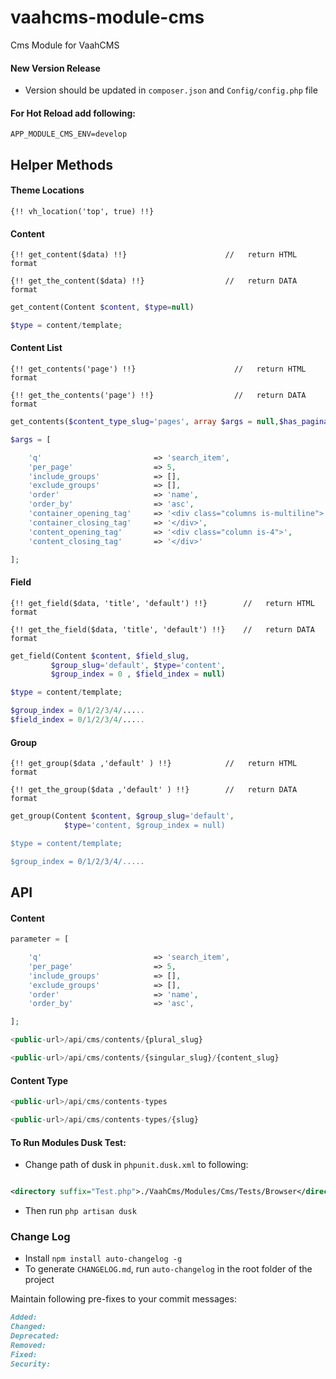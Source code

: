 # vaahcms-module-cms
Cms Module for VaahCMS

#### New Version Release
- Version should be updated in `composer.json` and `Config/config.php` file


#### For Hot Reload add following:
```dotenv
APP_MODULE_CMS_ENV=develop
```

## Helper Methods

#### Theme Locations
```blade
{!! vh_location('top', true) !!}
```

#### Content
```blade
{!! get_content($data) !!}                      //   return HTML format

{!! get_the_content($data) !!}                  //   return DATA format
```

```php
get_content(Content $content, $type=null)

$type = content/template;
```

#### Content List
```blade
{!! get_contents('page') !!}                      //   return HTML format

{!! get_the_contents('page') !!}                  //   return DATA format
```

```php
get_contents($content_type_slug='pages', array $args = null,$has_pagination = true)

$args = [

    'q'                         => 'search_item', 
    'per_page'                  => 5,                                       // default = 20
    'include_groups'            => [],                                      // group_slug
    'exclude_groups'            => [],                                      // group_slug   
    'order'                     => 'name',                                  // default = id      
    'order_by'                  => 'asc',                                   // default = desc      asc/desc/ASC/DESC
    'container_opening_tag'     => '<div class="columns is-multiline">',
    'container_closing_tag'     => '</div>',
    'content_opening_tag'       => '<div class="column is-4">',
    'content_closing_tag'       => '</div>'               

];
```

#### Field
```blade
{!! get_field($data, 'title', 'default') !!}        //   return HTML format

{!! get_the_field($data, 'title', 'default') !!}    //   return DATA format
```

```php
get_field(Content $content, $field_slug,
         $group_slug='default', $type='content',
         $group_index = 0 , $field_index = null)

$type = content/template;

$group_index = 0/1/2/3/4/.....
$field_index = 0/1/2/3/4/.....
```

#### Group
```blade
{!! get_group($data ,'default' ) !!}            //   return HTML format

{!! get_the_group($data ,'default' ) !!}        //   return DATA format
```

```php
get_group(Content $content, $group_slug='default', 
            $type='content, $group_index = null)

$type = content/template;

$group_index = 0/1/2/3/4/.....
```

## API

#### Content
```php
parameter = [

    'q'                         => 'search_item', 
    'per_page'                  => 5,                                       // default = 20
    'include_groups'            => [],                                      // group_slug
    'exclude_groups'            => [],                                      // group_slug
    'order'                     => 'name',                                  // default = id      
    'order_by'                  => 'asc',                                   // default = desc      asc/desc/ASC/DESC              

];

<public-url>/api/cms/contents/{plural_slug}
```

```php
<public-url>/api/cms/contents/{singular_slug}/{content_slug}
```

#### Content Type
```php
<public-url>/api/cms/contents-types

<public-url>/api/cms/contents-types/{slug}
```


#### To Run Modules Dusk Test:
- Change path of dusk in `phpunit.dusk.xml` to following:
```xml

<directory suffix="Test.php">./VaahCms/Modules/Cms/Tests/Browser</directory>

```

- Then run `php artisan dusk`




### Change Log
- Install `npm install auto-changelog -g`
- To generate `CHANGELOG.md`, run `auto-changelog` in the root folder of the project

Maintain following pre-fixes to your commit messages:
```md
Added:
Changed:
Deprecated:
Removed:
Fixed:
Security:
```
